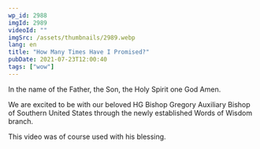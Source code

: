 ```yaml
---
wp_id: 2988
imgId: 2989
videoId: ""
imgSrc: /assets/thumbnails/2989.webp
lang: en
title: "How Many Times Have I Promised?"
pubDate: 2021-07-23T12:00:40
tags: ["wow"]
---
```


<!-- page: 6 -->

<p>In the name of the Father, the Son, the Holy Spirit one God Amen.</p>
<p>We are excited to be with our beloved HG Bishop Gregory Auxiliary Bishop of Southern United States through the newly established Words of Wisdom branch.</p>
<p>This video was of course used with his blessing.</p>
<p>&nbsp;</p>
